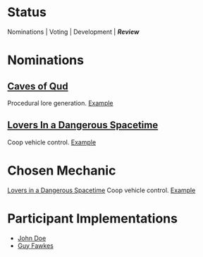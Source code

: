 # Status
Nominations | Voting | Development | __*Review*__

# Nominations
## [Caves of Qud](https://store.steampowered.com/app/333640/Caves_of_Qud/)
Procedural lore generation. [Example](https://pbs.twimg.com/media/CniXmpnUMAADX2V.jpg)

## [Lovers In a Dangerous Spacetime](https://store.steampowered.com/app/252110/Lovers_in_a_Dangerous_Spacetime/)
Coop vehicle control. [Example](https://youtu.be/pOnZ9hYiArs?t=26)

# Chosen Mechanic
[Lovers in a Dangerous Spacetime](https://store.steampowered.com/app/252110/Lovers_in_a_Dangerous_Spacetime/)
Coop vehicle control. [Example](https://youtu.be/pOnZ9hYiArs?t=26)

# Participant Implementations
* [John Doe](https://github.com/MadisonGameDev/cloning-club)
* [Guy Fawkes](https://github.com/MadisonGameDev/cloning-club)


